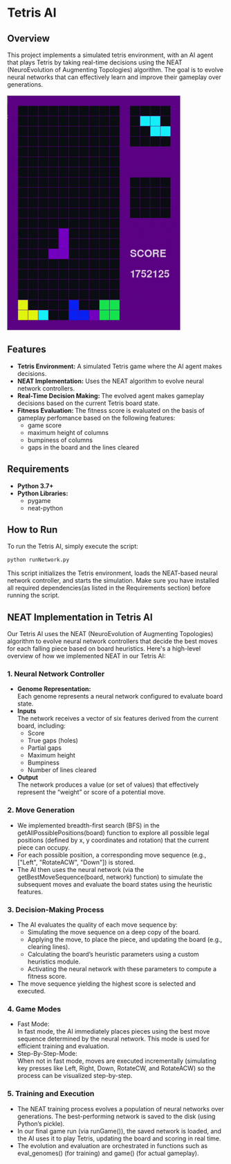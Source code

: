 # Tetris AI
## Overview
This project implements a simulated tetris environment, with an AI agent that plays Tetris by taking real-time decisions using the NEAT (NeuroEvolution of Augmenting Topologies) algorithm. The goal is to evolve neural networks that can effectively learn and improve their gameplay over generations. 
<br>
<br>
    ![Demo](./demo.gif)
<br>

## Features

- <b>Tetris Environment:</b>  A simulated Tetris game where the AI agent makes decisions.
- <b>NEAT Implementation:</b>  Uses the NEAT algorithm to evolve neural network controllers.
- <b>Real-Time Decision Making: </b>The evolved agent makes gameplay decisions based on the current Tetris board state.
- <b>Fitness Evaluation: </b>The fitness score is evaluated on the basis of gameplay perfomance based on the following features:
    <ul>
      <li>game score</li>
      <li>maximum height of columns</li>
      <li>bumpiness of columns</li>
      <li>gaps in the board and the lines cleared</li> 
    </ul> 
   

## Requirements

- <b>Python 3.7+</b></li>
- <b>Python Libraries:</b>
  <ul>
    <li>pygame</li>
    <li>neat-python</li>
  </ul>

## How to Run
To run the Tetris AI, simply execute the script:
```bash
python runNetwork.py
```
This script initializes the Tetris environment, loads the NEAT-based neural network controller, and starts the simulation. Make sure you have installed all required dependencies(as listed in the Requirements section) before running the script.
## NEAT Implementation in Tetris AI
Our Tetris AI uses the NEAT (NeuroEvolution of Augmenting Topologies) algorithm to evolve neural network controllers that decide the best moves for each falling piece based on board heuristics. Here's a high-level overview of how we implemented NEAT in our Tetris AI:
### 1. Neural Network Controller
- <b>Genome Representation:</b>
    <br>
Each genome represents a neural network configured to evaluate board state.
- <b>Inputs</b>
    <br>
The network receives a vector of six features derived from the current board, including:
    <ul>
        <li>Score</li>
        <li>True gaps (holes)</li>
        <li>Partial gaps</li>
        <li>Maximum height</li>
        <li>Bumpiness</li>
        <li>Number of lines cleared</li>
    </ul>
- <b>Output</b>
    <br>
The network produces a value (or set of values) that effectively represent the “weight” or score of a potential move.
### 2. Move Generation
- We implemented breadth-first search (BFS) in the getAllPossiblePositions(board) function to explore all possible legal positions (defined by x, y coordinates and rotation) that the current piece can occupy.
- For each possible position, a corresponding move sequence (e.g., ["Left", "RotateACW", "Down"]) is stored.
- The AI then uses the neural network (via the getBestMoveSequence(board, network) function) to simulate the subsequent moves and evaluate the board states using the heuristic features.
### 3. Decision-Making Process
- The AI evaluates the quality of each move sequence by:
  <ul>
      <li>Simulating the move sequence on a deep copy of the board.</li>
      <li>Applying the move, to place the piece, and updating the board (e.g., clearing lines).</li>
      <li>Calculating the board’s heuristic parameters using a custom heuristics module.</li>
      <li>Activating the neural network with these parameters to compute a fitness score.</li>
  </ul>
- The move sequence yielding the highest score is selected and executed.
### 4. Game Modes
- Fast Mode:
      <br>
      In fast mode, the AI immediately places pieces using the best move sequence determined by the neural network. This mode is used for efficient training and evaluation.
- Step-By-Step-Mode:
      <br>
      When not in fast mode, moves are executed incrementally (simulating key presses like Left, Right, Down, RotateCW, and RotateACW) so the process can be visualized step-by-step.
### 5. Training and Execution
- The NEAT training process evolves a population of neural networks over generations. The best-performing network is saved to the disk (using Python’s pickle).
- In our final game run (via runGame()), the saved network is loaded, and the AI uses it to play Tetris, updating the board and scoring in real time.
- The evolution and evaluation are orchestrated in functions such as eval_genomes() (for training) and game() (for actual gameplay).

